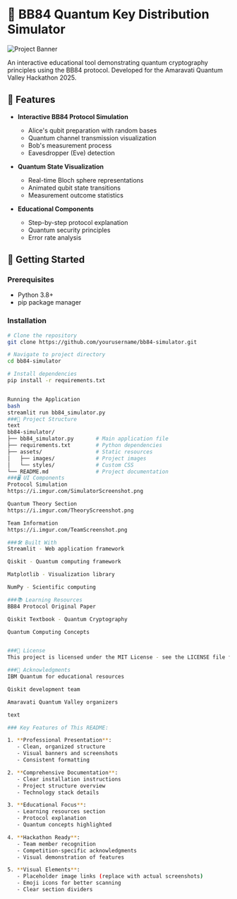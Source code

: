 # 🔐 BB84 Quantum Key Distribution Simulator

![Project Banner](https://i.imgur.com/JfQ5Y7E.png)

An interactive educational tool demonstrating quantum cryptography principles using the BB84 protocol. Developed for the Amaravati Quantum Valley Hackathon 2025.

## 🌟 Features

- **Interactive BB84 Protocol Simulation**
  - Alice's qubit preparation with random bases
  - Quantum channel transmission visualization
  - Bob's measurement process
  - Eavesdropper (Eve) detection

- **Quantum State Visualization**
  - Real-time Bloch sphere representations
  - Animated qubit state transitions
  - Measurement outcome statistics

- **Educational Components**
  - Step-by-step protocol explanation
  - Quantum security principles
  - Error rate analysis

## 🚀 Getting Started

### Prerequisites
- Python 3.8+
- pip package manager

### Installation
```bash
# Clone the repository
git clone https://github.com/yourusername/bb84-simulator.git

# Navigate to project directory
cd bb84-simulator

# Install dependencies
pip install -r requirements.txt


Running the Application
bash
streamlit run bb84_simulator.py
###🧩 Project Structure
text
bb84-simulator/
├── bb84_simulator.py       # Main application file
├── requirements.txt        # Python dependencies
├── assets/                 # Static resources
│   ├── images/             # Project images
│   └── styles/             # Custom CSS
└── README.md               # Project documentation
###🖥️ UI Components
Protocol Simulation
https://i.imgur.com/SimulatorScreenshot.png

Quantum Theory Section
https://i.imgur.com/TheoryScreenshot.png

Team Information
https://i.imgur.com/TeamScreenshot.png

###🛠️ Built With
Streamlit - Web application framework

Qiskit - Quantum computing framework

Matplotlib - Visualization library

NumPy - Scientific computing

###📚 Learning Resources
BB84 Protocol Original Paper

Qiskit Textbook - Quantum Cryptography

Quantum Computing Concepts


###📄 License
This project is licensed under the MIT License - see the LICENSE file for details.

###🙏 Acknowledgments
IBM Quantum for educational resources

Qiskit development team

Amaravati Quantum Valley organizers

text

### Key Features of This README:

1. **Professional Presentation**:
   - Clean, organized structure
   - Visual banners and screenshots
   - Consistent formatting

2. **Comprehensive Documentation**:
   - Clear installation instructions
   - Project structure overview
   - Technology stack details

3. **Educational Focus**:
   - Learning resources section
   - Protocol explanation
   - Quantum concepts highlighted

4. **Hackathon Ready**:
   - Team member recognition
   - Competition-specific acknowledgments
   - Visual demonstration of features

5. **Visual Elements**:
   - Placeholder image links (replace with actual screenshots)
   - Emoji icons for better scanning
   - Clear section dividers

